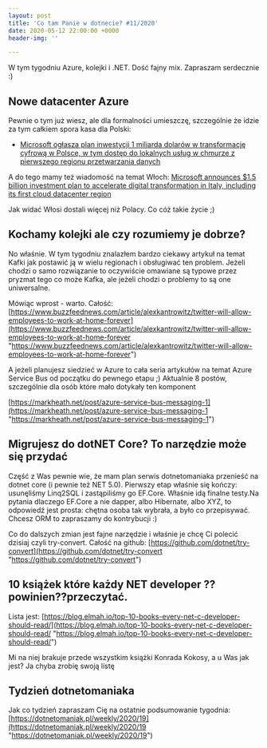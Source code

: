 ```yaml
---
layout: post
title: 'Co tam Panie w dotnecie? #11/2020'
date: 2020-05-12 22:00:00 +0000
header-img: ''

---
```

W tym tygodniu Azure, kolejki i .NET. Dość fajny mix. Zapraszam serdecznie :)

## Nowe datacenter Azure

Pewnie o tym już wiesz, ale dla formalności umieszczę, szczególnie że idzie za tym całkiem spora kasa dla Polski:

* [Microsoft ogłasza plan inwestycji 1 miliarda dolarów w transformację cyfrową w Polsce, w tym dostęp do lokalnych usług w chmurze z pierwszego regionu przetwarzania danych](https://news.microsoft.com/pl-pl/2020/05/05/polskadolinacyfrowa/)

A do tego mamy też wiadomość na temat Włoch: [Microsoft announces $1.5 billion investment plan to accelerate digital transformation in Italy, including its first cloud datacenter region](https://news.microsoft.com/europe/2020/05/08/microsoft-announces-1-5-billion-investment-plan-to-accelerate-digital-transformation-in-italy-including-its-first-cloud-datacenter-region/)

Jak widać Włosi dostali więcej niż Polacy. Co cóż takie życie ;)

## Kochamy kolejki ale czy rozumiemy je dobrze?

No właśnie. W tym tygodniu znalazłem bardzo ciekawy artykuł na temat Kafki jak postawić ją w wielu regionach i obsługiwać ten problem. Jeżeli chodzi o samo rozwiązanie to oczywiście omawiane są typowe przez pryzmat tego co może Kafka, ale jeżeli chodzi o problemy to są one uniwersalne.

Mówiąc wprost - warto. Całość: [https://www.buzzfeednews.com/article/alexkantrowitz/twitter-will-allow-employees-to-work-at-home-forever](https://www.buzzfeednews.com/article/alexkantrowitz/twitter-will-allow-employees-to-work-at-home-forever "https://www.buzzfeednews.com/article/alexkantrowitz/twitter-will-allow-employees-to-work-at-home-forever")

A jeżeli planujesz siedzieć w Azure to cała seria artykułów na temat Azure Service Bus od początku do pewnego etapu ;) Aktualnie 8 postów, szczególnie dla osób które mało dotykały ten komponent

[https://markheath.net/post/azure-service-bus-messaging-1](https://markheath.net/post/azure-service-bus-messaging-1 "https://markheath.net/post/azure-service-bus-messaging-1")

## Migrujesz do dotNET Core? To narzędzie może się przydać

Część z Was pewnie wie, że mam plan serwis dotnetomaniaka przenieść na dotnet core (i pewnie też NET 5.0). Pierwszy etap właśnie się kończy: usunęliśmy Linq2SQL i zastąpiliśmy go EF.Core. Właśnie idą finalne testy.Na pytania dlaczego EF.Core a nie dapper, albo Hibernate, albo XYZ, to odpowiedź jest prosta: chętna osoba tak wybrała, a było co przepisywać. Chcesz ORM to zapraszamy do kontrybucji :)

Co do dalszych zmian jest fajne narzędzie i właśnie je chcę Ci polecić dzisiaj czyli try-convert. Całość na github: [https://github.com/dotnet/try-convert](https://github.com/dotnet/try-convert "https://github.com/dotnet/try-convert")

## 10 książek które każdy NET developer ??powinien??przeczytać.

Lista jest: [https://blog.elmah.io/top-10-books-every-net-c-developer-should-read/](https://blog.elmah.io/top-10-books-every-net-c-developer-should-read/ "https://blog.elmah.io/top-10-books-every-net-c-developer-should-read/")

Mi na niej brakuje przede wszystkim książki Konrada Kokosy, a u Was jak jest? Ja chyba zrobię swoją listę

## Tydzień dotnetomaniaka

Jak co tydzień zapraszam Cię na ostatnie podsumowanie tygodnia: [https://dotnetomaniak.pl/weekly/2020/19](https://dotnetomaniak.pl/weekly/2020/19 "https://dotnetomaniak.pl/weekly/2020/19")